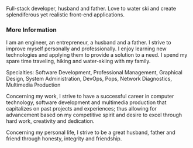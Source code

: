 Full-stack developer, husband and father. Love to water ski and create splendiferous yet realistic front-end applications.

### More Information

I am an engineer, an entrepreneur, a husband and a father. I strive to improve myself personally and professionally. I enjoy learning new technologies and applying them to provide a solution to a need. I spend my spare time traveling, hiking and water-skiing with my family.

Specialties: Software Development, Professional Management, Graphical Design, System Administration, DevOps, Pops, Network Diagnostics, Multimedia Production

Concerning my work, I strive to have a successful career in computer technology, software development and multimedia production that capitalizes on past projects and experiences; thus allowing for advancement based on my competitive spirit and desire to excel through hard work, creativity and dedication.

Concerning my personal life, I strive to be a great husband, father and friend through honesty, integrity and friendship.
